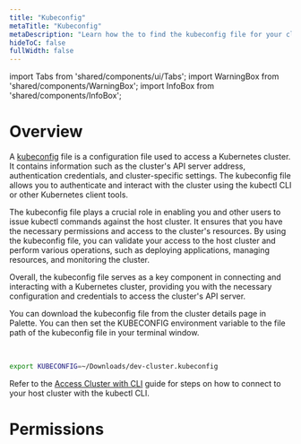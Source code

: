 ```yaml
---
title: "Kubeconfig"
metaTitle: "Kubeconfig"
metaDescription: "Learn how the to find the kubeconfig file for your cluster and how permissions are managed."
hideToC: false
fullWidth: false
---
```


import Tabs from 'shared/components/ui/Tabs';
import WarningBox from 'shared/components/WarningBox';
import InfoBox from 'shared/components/InfoBox';


# Overview

A [kubeconfig](https://kubernetes.io/docs/concepts/configuration/organize-cluster-access-kubeconfig/) file is a configuration file used to access a Kubernetes cluster. It contains information such as the cluster's API server address, authentication credentials, and cluster-specific settings. The kubeconfig file allows you to authenticate and interact with the cluster using the kubectl CLI or other Kubernetes client tools.


The kubeconfig file plays a crucial role in enabling you and other users to issue kubectl commands against the host cluster. It ensures that you have the necessary permissions and access to the cluster's resources. By using the kubeconfig file, you can validate your access to the host cluster and perform various operations, such as deploying applications, managing resources, and monitoring the cluster.

Overall, the kubeconfig file serves as a key component in connecting and interacting with a Kubernetes cluster, providing you with the necessary configuration and credentials to access the cluster's API server.


You can download the kubeconfig file from the cluster details page in Palette. You can then set the KUBECONFIG environment variable to the file path of the kubeconfig file in your terminal window. 

<br />

```bash hideClipboard
export KUBECONFIG=~/Downloads/dev-cluster.kubeconfig 
```

Refer to the [Access Cluster with CLI](/clusters/cluster-management/palette-webctl) guide for steps on how to connect to your host cluster with the kubectl CLI.

# Permissions